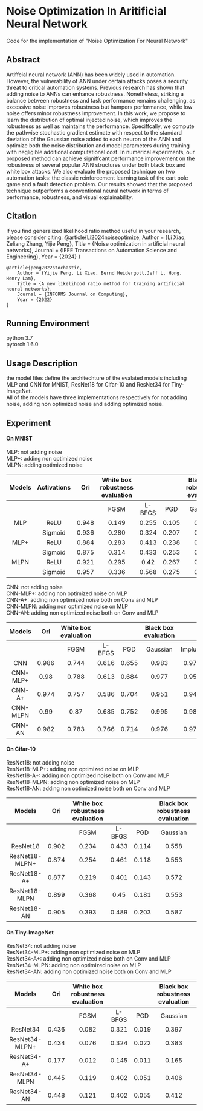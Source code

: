 # Noise Optimization In Aritificial Neural Network   
Code for the implementation of "Noise Optimization For Neural Network"  
## Abstract  
Artiffcial neural network (ANN) has been widely used in automation. However, the vulnerability of ANN under certain attacks poses a security threat to critical automation systems. Previous research has shown that adding noise to ANNs can enhance robustness. Nonetheless, striking a balance between robustness and task performance remains challenging, as excessive noise improves robustness but hampers performance, while low noise offers minor robustness improvement. In this work, we propose to learn the distribution of optimal injected noise, which improves the robustness as well as maintains the performance. Speciffcally, we compute the pathwise stochastic gradient estimate with respect to the standard deviation of the Gaussian noise added to each neuron of the ANN and optimize both the noise distribution and model parameters during training with negligible additional computational cost. In numerical experiments, our proposed method can achieve signiffcant performance improvement on the robustness of several popular ANN structures under both black box and white box attacks. We also evaluate the proposed technique on two automation tasks: the classic reinforcement learning task of the cart pole game and a fault detection problem. Our results showed that the proposed technique outperforms a conventional neural network in terms of performance, robustness, and visual explainability.
## Citation

If you find generalized likelihood ratio method useful in your research, please consider citing:
      @article{Li2024noiseoptimize,
        Author = {Li Xiao, Zeliang Zhang, Yijie Peng},
        Title = {Noise optimization in artificial neural networks},
        Journal = {IEEE Transactions on Automation Science and Engineering},
        Year = {2024}
    } 
    
    @article{peng2022stochastic,
        Author = {Yijie Peng, Li Xiao, Bernd Heidergott,Jeff L. Hong, Henry Lam},
        Title = {A new likelihood ratio method for training artificial neural networks},
        Journal = {INFORMS Journal on Computing},
        Year = {2022}
    }
    
## Running Environment  
python 3.7   
pytorch 1.6.0  
## Usage Description   
the model files define the architechture of the evalated models including MLP and  CNN for MNIST, ResNet18 for Cifar-10 and ResNet34 for Tiny-ImageNet.   
All of the models have three implementations respectively for not adding noise,  adding non optimized noise and adding optimized noise.  
## Experiment    
#### On MNIST  
MLP: not adding noise  
MLP+: adding non optimized noise  
MLPN: adding optimized noise  

| Models | Activations |  Ori  | White box robustness   evaluation |        |       | Black box robustness   evaluation |         |            |          |       |        |  
|:------:|:-----------:|:-----:|:---------------------------------:|:------:|:-----:|:---------------------------------:|:-------:|:----------:|:--------:|:-----:|:------:|  
|        |             |       | FGSM                              | L-BFGS | PGD   | Gaussian                          | Impluse | Glass Blur | Contrast | FGSM  | L-BFGS |  
|   MLP  | ReLU        | 0.948 | 0.149                             | 0.255  | 0.105 | 0.935                             | 0.934   | 0.879      | 0.598    | 0.314 | 0.69   |  
|        | Sigmoid     | 0.936 | 0.280                             | 0.324  | 0.207 | 0.883                             | 0.783   | 0.885      | 0.676    | 0.410  | 0.749 |  
|  MLP+  | ReLU        | 0.884 | 0.283                             | 0.413  | 0.238 | 0.875                             | 0.851   | 0.531      | 0.531    | 0.34  | 0.742  |  
|        | Sigmoid     | 0.875 | 0.314                             | 0.433  | 0.253 | 0.869                             | 0.834   | 0.817      | 0.605    | 0.432 | 0.736  |  
|  MLPN  | ReLU        | 0.921 | 0.295                             | 0.42   | 0.267 | 0.895                             | 0.909   | 0.835      | 0.672    | 0.43  | 0.745  |  
|        | Sigmoid     | 0.957 | 0.336                             | 0.568  | 0.275 | 0.946                             | 0.944   | 0.92       | 0.71     | 0.465 | 0.788  |  

CNN: not adding noise  
CNN-MLP+: adding non optimized noise on MLP   
CNN-A+: adding non optimized noise both on Conv and  MLP  
CNN-MLPN: adding non optimized noise on MLP    
CNN-AN: adding non optimized noise both on Conv and  MLP  

|  Models  |  Ori  | White box  evaluation |        |       | Black box evaluation |         |            |          |       |        |  
|:--------:|:-----:|:---------------------:|:------:|:-----:|:--------------------:|:-------:|:----------:|:--------:|:-----:|:------:|  
|          |       | FGSM                  | L-BFGS | PGD   | Gaussian             | Impluse | Glass Blur | Contrast | FGSM  | L-BFGS |  
| CNN      | 0.986 | 0.744                 | 0.616  | 0.655 | 0.983                | 0.971   | 0.752      | 0.845    | 0.917 | 0.779  |  
| CNN-MLP+ | 0.98  | 0.788                 | 0.613  | 0.684 | 0.977                | 0.955   | 0.564      | 0.794    | 0.924 | 0.767  |  
| CNN-A+   | 0.974 | 0.757                 | 0.586  | 0.704 | 0.951                | 0.947   | 0.835      | 0.575    | 0.92  | 0.775  |  
| CNN-MLPN | 0.99  | 0.87                  | 0.685  | 0.752 | 0.995                | 0.984   | 0.788      | 0.853    | 0.957 | 0.818  |  
| CNN-AN   | 0.982 | 0.783                 | 0.766  | 0.714 | 0.976                | 0.973   | 0.867      | 0.834    | 0.928 | 0.826  |  

#### On Cifar-10     
ResNet18: not adding noise   
ResNet18-MLP+: adding non optimized noise on MLP    
ResNet18-A+: adding non optimized noise both on Conv and  MLP   
ResNet18-MLPN: adding non optimized noise on MLP     
ResNet18-AN: adding non optimized noise both on Conv and  MLP  


|     Models     |  Ori  | White box robustness   evaluation |        |       | Black box robustness   evaluation |         |            |          |       |        |  
|:--------------:|:-----:|:---------------------------------:|:------:|:-----:|:---------------------------------:|:-------:|:----------:|:--------:|:-----:|:------:|  
|                |       | FGSM                              | L-BFGS | PGD   | Gaussian                          | Impluse | Glass Blur | Contrast | FGSM  | L-BFGS |  
| ResNet18       | 0.902 | 0.234                             | 0.433  | 0.114 | 0.558                             | 0.53    | 0.189      | 0.544    | 0.467 | 0.562  |  
| ResNet18-MLPN+ | 0.874 | 0.254                             | 0.461  | 0.118 | 0.553                             | 0.535   | 0.185      | 0.536    | 0.469 | 0.554  |  
| ResNet18-A+    | 0.877 | 0.219                             | 0.401  | 0.143 | 0.572                             | 0.543   | 0.184      | 0.544    | 0.493 | 0.570   |  
| ResNet18-MLPN  | 0.899 | 0.368                             | 0.45   | 0.181 | 0.553                             | 0.514   | 0.175      | 0.533    | 0.482 | 0.584  |  
| ResNet18-AN    | 0.905 | 0.393                             | 0.489  | 0.203 | 0.587                             | 0.557   | 0.175      | 0.559    | 0.562 | 0.613  |  


#### On Tiny-ImageNet     
ResNet34: not adding noise   
ResNet34-MLP+: adding non optimized noise on MLP    
ResNet34-A+: adding non optimized noise both on Conv and  MLP   
ResNet34-MLPN: adding non optimized noise on MLP     
ResNet34-AN: adding non optimized noise both on Conv and  MLP  

|     Models     |  Ori  | White box robustness   evaluation |        |       | Black box robustness   evaluation |         |            |          |       |        |  
|:--------------:|:-----:|:---------------------------------:|:------:|:-----:|:---------------------------------:|:-------:|:----------:|:--------:|:-----:|:------:|  
|                |       | FGSM                              | L-BFGS | PGD   | Gaussian                          | Impluse | Glass Blur | Contrast | FGSM  | L-BFGS |  
| ResNet34       | 0.436 | 0.082                             | 0.321  | 0.019 | 0.397                             | 0.351   | 0.341      | 0.331    | 0.374 | 0.329  |  
| ResNet34-MLPN+ | 0.434 | 0.076                             | 0.324  | 0.022 | 0.383                             | 0.339   | 0.323      | 0.333    | 0.362 | 0.312  |  
| ResNet34-A+    | 0.177 | 0.012                             | 0.145  | 0.011 | 0.165                             | 0.155   | 0.138      | 0.133    | 0.158 | 0.145  |  
| ResNet34-MLPN  | 0.445 | 0.119                             | 0.402  | 0.051 | 0.406                             | 0.364   | 0.336      | 0.339    | 0.389 | 0.344  |  
| ResNet34-AN    | 0.448 | 0.121                             | 0.402  | 0.055 | 0.412                             | 0.375   | 0.352      | 0.346    | 0.389 | 0.35   |  




